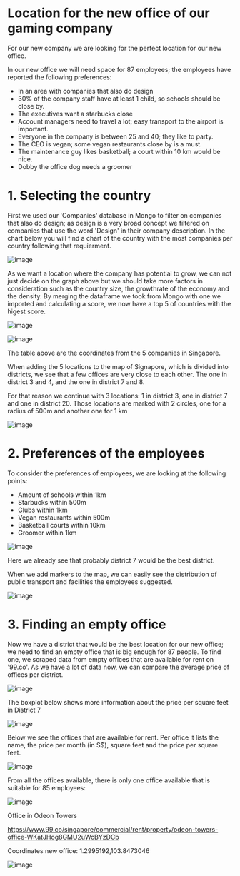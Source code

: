 # Location for the new office of our gaming company

For our new company we are looking for the perfect location for our new office.

In our new office we will need space for 87 employees; the employees have reported the following preferences:

- In an area with companies that also do design
- 30% of the company staff have at least 1 child, so schools should be close by.
- The executives want a starbucks close
- Account managers need to travel a lot; easy transport to the airport is important.
- Everyone in the company is between 25 and 40; they like to party.
- The CEO is vegan; some vegan restaurants close by is a must.
- The maintenance guy likes basketball; a court within 10 km would be nice.
- Dobby the office dog needs a groomer

# 1. Selecting the country

First we used our 'Companies' database in Mongo to filter on companies that also do design; as design is a very broad concept we filtered on companies that use the word 'Design' in their company description. In the chart below you will find a chart of the country with the most companies per country following that requierment. 

![image](https://user-images.githubusercontent.com/121023453/218573495-385f6be2-cdc1-42ae-bbdb-b231c5870abc.png)

As we want a location where the company has potential to grow, we can not just decide on the graph above but we should take more factors in consideration such as the country size, the growthrate of the economy and the density. By merging the dataframe we took from Mongo with one we imported and calculating a score, we now have a top 5 of countries with the higest score. 

![image](https://user-images.githubusercontent.com/121023453/218573573-9c1f3af5-3b5e-4159-965d-dd236d7d9127.png)

![image](https://user-images.githubusercontent.com/121023453/218574201-553f3c5c-7145-45de-ba57-f9ca12ede8ed.png)

The table above are the coordinates from the 5 companies in Singapore. 

When adding the 5 locations to the map of Signapore, which is divided into districts, we see that a few offices are very close to each other.
The one in district 3 and 4, and the one in district 7 and 8.

For that reason we continue with 3 locations: 1 in district 3, one in district 7 and one in district 20. Those locations are marked with 2 circles, one for a radius of 500m and another one for 1 km

![image](https://user-images.githubusercontent.com/121023453/218574506-c25c31b5-80b2-4ba7-a79d-0f93dec10434.png)

# 2. Preferences of the employees

To consider the preferences of employees, we are looking at the following points:
- Amount of schools within 1km
- Starbucks within 500m
- Clubs within 1km
- Vegan restaurants within 500m
- Basketball courts within 10km
- Groomer within 1km

![image](https://user-images.githubusercontent.com/121023453/218574742-76100493-fa47-404b-93b4-a8d064d8e08e.png)

Here we already see that probably district 7 would be the best district.

When we add markers to the map, we can easily see the distribution of public transport and facilities the employees suggested.

![image](https://user-images.githubusercontent.com/121023453/218575037-c7080da4-9ad5-4571-b39e-3445198dd2fc.png)

# 3. Finding an empty office

Now we have a district that would be the best location for our new office; we need to find an empty office that is big enough for 87 people. To find one, we scraped data from empty offices that are available for rent on '99.co'. As we have a lot of data now, we can compare the average price of offices per district.

![image](https://user-images.githubusercontent.com/121023453/218575274-4b528a2d-69e6-4d1f-a9b8-7dc646d17ea1.png)

The boxplot below shows more information about the price per square feet in District 7

![image](https://user-images.githubusercontent.com/121023453/218575367-1d45b2d0-fd66-4e3e-bae4-76f6059bc3db.png)

Below we see the offices that are available for rent. Per office it lists the name, the price per month (in S$), square feet and the price per square feet. 

![image](https://user-images.githubusercontent.com/121023453/218575833-d78a4834-38e9-4834-ab41-9a7882bb2477.png)

From all the offices available, there is only one office available that is suitable for 85 employees:

![image](https://user-images.githubusercontent.com/121023453/218575977-4f9b38f9-e309-489c-95a2-b286906bcf55.png)

Office in Odeon Towers

https://www.99.co/singapore/commercial/rent/property/odeon-towers-office-WKatJHog8GMU2uWcBYzDCb

Coordinates new office: 1.2995192,103.8473046

![image](https://user-images.githubusercontent.com/121023453/218576171-70e395b5-298c-48d1-a1c5-827546901a64.png)
